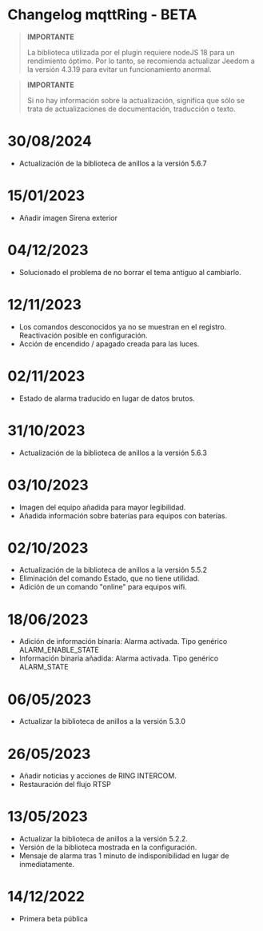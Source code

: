 # Changelog mqttRing - BETA

>**IMPORTANTE**
>
>La biblioteca utilizada por el plugin requiere nodeJS 18 para un rendimiento óptimo.
>Por lo tanto, se recomienda actualizar Jeedom a la versión 4.3.19 para evitar un funcionamiento anormal.

>**IMPORTANTE**
>
>Si no hay información sobre la actualización, significa que sólo se trata de actualizaciones de documentación, traducción o texto.

# 30/08/2024
- Actualización de la biblioteca de anillos a la versión 5.6.7

# 15/01/2023
- Añadir imagen Sirena exterior

# 04/12/2023
- Solucionado el problema de no borrar el tema antiguo al cambiarlo.

# 12/11/2023
- Los comandos desconocidos ya no se muestran en el registro. Reactivación posible en configuración.
- Acción de encendido / apagado creada para las luces.

# 02/11/2023
- Estado de alarma traducido en lugar de datos brutos.

# 31/10/2023
- Actualización de la biblioteca de anillos a la versión 5.6.3

# 03/10/2023
- Imagen del equipo añadida para mayor legibilidad.
- Añadida información sobre baterías para equipos con baterías.

# 02/10/2023
- Actualización de la biblioteca de anillos a la versión 5.5.2
- Eliminación del comando Estado, que no tiene utilidad.
- Adición de un comando "online" para equipos wifi.

# 18/06/2023
- Adición de información binaria: Alarma activada. Tipo genérico ALARM_ENABLE_STATE
- Información binaria añadida: Alarma activada. Tipo genérico ALARM_STATE

# 06/05/2023
- Actualizar la biblioteca de anillos a la versión 5.3.0

# 26/05/2023
- Añadir noticias y acciones de RING INTERCOM.
- Restauración del flujo RTSP

# 13/05/2023
- Actualizar la biblioteca de anillos a la versión 5.2.2.
- Versión de la biblioteca mostrada en la configuración.
- Mensaje de alarma tras 1 minuto de indisponibilidad en lugar de inmediatamente.

# 14/12/2022
- Primera beta pública
